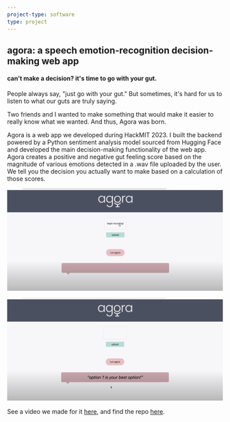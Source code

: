 ```yaml
---
project-type: software 
type: project
---
```

## agora: a speech emotion-recognition decision-making web app
#### can't make a decision? it's time to go with your gut.

People always say, "just go with your gut." But sometimes, it's hard for us to listen to what our guts are truly saying.

Two friends and I wanted to make something that would make it easier to really know what we wanted. And thus, Agora was born.

Agora is a web app we developed during HackMIT 2023. I built the backend powered by a Python sentiment analysis model sourced from Hugging Face and developed the main decision-making functionality of the web app. Agora creates a positive and negative gut feeling score based on the magnitude of various emotions detected in a .wav file uploaded by the user. We tell you the decision you actually want to make based on a calculation of those scores.

![agora1](/assets/pics/project_pics/agora/agora1.png)

![agora2](/assets/pics/project_pics/agora/thumbnail.jpg)

See a video we made for it <a href = "https://youtube.com/watch?v=fxhFVNplBYM">here</a>, and find the repo <a href = "https://github.com/elaineliuwang/agora_hackMIT">here</a>.
<!-- 
<div style="position: relative; width: 100%; padding-bottom: 56.25%">
<iframe src="https://youtube.com/watch?v=fxhFVNplBYM" 
        title="Agora video" frameborder="0" allowfullscreen
        allow="accelerometer; autoplay; clipboard-write; encrypted-media; gyroscope; picture-in-picture" 
        style="position: absolute; width: 100%; height: 100%;">
</iframe>
</div> -->
